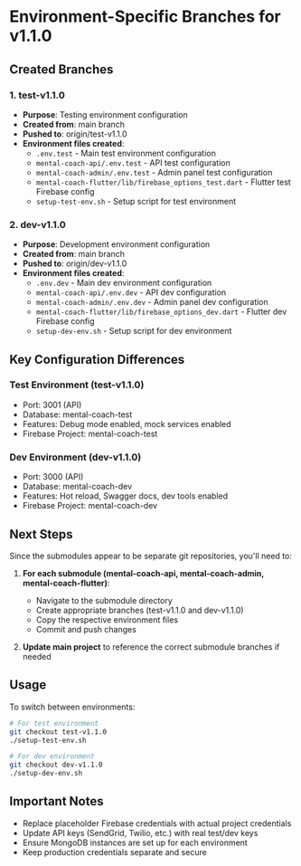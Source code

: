 # Environment-Specific Branches for v1.1.0

## Created Branches

### 1. test-v1.1.0
- **Purpose**: Testing environment configuration
- **Created from**: main branch
- **Pushed to**: origin/test-v1.1.0
- **Environment files created**:
  - `.env.test` - Main test environment configuration
  - `mental-coach-api/.env.test` - API test configuration
  - `mental-coach-admin/.env.test` - Admin panel test configuration
  - `mental-coach-flutter/lib/firebase_options_test.dart` - Flutter test Firebase config
  - `setup-test-env.sh` - Setup script for test environment

### 2. dev-v1.1.0
- **Purpose**: Development environment configuration  
- **Created from**: main branch
- **Pushed to**: origin/dev-v1.1.0
- **Environment files created**:
  - `.env.dev` - Main dev environment configuration
  - `mental-coach-api/.env.dev` - API dev configuration
  - `mental-coach-admin/.env.dev` - Admin panel dev configuration
  - `mental-coach-flutter/lib/firebase_options_dev.dart` - Flutter dev Firebase config
  - `setup-dev-env.sh` - Setup script for dev environment

## Key Configuration Differences

### Test Environment (test-v1.1.0)
- Port: 3001 (API)
- Database: mental-coach-test
- Features: Debug mode enabled, mock services enabled
- Firebase Project: mental-coach-test

### Dev Environment (dev-v1.1.0)
- Port: 3000 (API)
- Database: mental-coach-dev
- Features: Hot reload, Swagger docs, dev tools enabled
- Firebase Project: mental-coach-dev

## Next Steps

Since the submodules appear to be separate git repositories, you'll need to:

1. **For each submodule (mental-coach-api, mental-coach-admin, mental-coach-flutter)**:
   - Navigate to the submodule directory
   - Create appropriate branches (test-v1.1.0 and dev-v1.1.0)
   - Copy the respective environment files
   - Commit and push changes

2. **Update main project** to reference the correct submodule branches if needed

## Usage

To switch between environments:

```bash
# For test environment
git checkout test-v1.1.0
./setup-test-env.sh

# For dev environment  
git checkout dev-v1.1.0
./setup-dev-env.sh
```

## Important Notes

- Replace placeholder Firebase credentials with actual project credentials
- Update API keys (SendGrid, Twilio, etc.) with real test/dev keys
- Ensure MongoDB instances are set up for each environment
- Keep production credentials separate and secure
